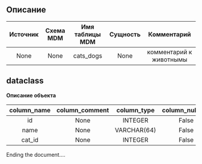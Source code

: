   ## Описание    | Источник | Схема MDM | Имя таблицы MDM | Сущность | Комментарий |  |:---:|:---:|:---:|:---:|:---:|  | None | None | cats_dogs | None | комментарий к животнымы |      ## dataclass  **Описание объекта**    | column_name | column_comment | column_type | column_nullable | column_primary_key |  |:---:|:---:|:---:|:---:|:---:|  | id | None | INTEGER | False | True |  | name | None | VARCHAR(64) | False | False |  | cat_id | None | INTEGER | False | False |    Ending the document....  